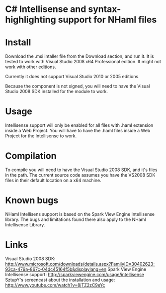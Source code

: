 C# Intellisense and syntax-highlighting support for NHaml files
===============================================================

Install
=======

Download the .msi intaller file from the Download section, and run it.
It is tested to work with Visual Studio 2008 x64 Professional edition.
It might not work with other editions.

Currently it does not support Visual Studio 2010 or 2005 editions.

Because the component is not signed, you will need to have the Visual Studio
2008 SDK installed for the module to work.

Usage
=====

Intellisense support will only be enabled for all files with .haml extension
inside a Web Project. You will have to have the .haml files inside a Web Project
for the Intellisense to work.

Compilation
===========

To compile you will need to have the Visual Studio 2008 SDK, and it's files in the
path. The current source code assumes you have the VS2008 SDK files in their default
location on a x64 machine.

Known bugs
==========

NHaml Intellisens support is based on the Spark View Engine Intellisense library.
The bugs and limitations found there also apply to the NHaml Intellisense Library.

Links
=====

Visual Studio 2008 SDK: http://www.microsoft.com/downloads/details.aspx?FamilyID=30402623-93ca-479a-867c-04dc45164f5b&displaylang=en
Spark View Engine Intellisense support: http://sparkviewengine.com/usage/intellisense
SztupY's screencast about the installation and usage: http://www.youtube.com/watch?v=8jTZ2zC9eYc

